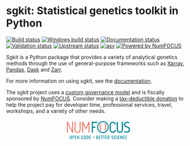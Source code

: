 # sgkit: Statistical genetics toolkit in Python
[![Build status](https://github.com/pystatgen/sgkit/workflows/Build/badge.svg?branch=main)](https://github.com/pystatgen/sgkit/actions?query=workflow%3A%22Build%22+branch%3Amain)
[![Windows build status](https://github.com/pystatgen/sgkit/workflows/Windows/badge.svg?branch=main)](https://github.com/pystatgen/sgkit/actions?query=workflow%3A%22Windows%22+branch%3Amain)
[![Documentation status](https://github.com/pystatgen/sgkit/workflows/Docs/badge.svg?branch=main)](https://pystatgen.github.io/sgkit/)
[![Validation status](https://github.com/pystatgen/sgkit/workflows/Validation/badge.svg?branch=main)](https://github.com/pystatgen/sgkit/actions?query=workflow%3A%22Validation%22+branch%3Amain)
[![Upstream status](https://github.com/pystatgen/sgkit/workflows/Upstream/badge.svg?branch=main)](https://github.com/pystatgen/sgkit/actions?query=workflow%3A%22Upstream%22+branch%3Amain)
[![asv](https://img.shields.io/badge/Benchmarked%20by-asv-green.svg?style=flat)](https://pystatgen.github.io/sgkit-benchmarks-asv/)
[![Powered by NumFOCUS](https://img.shields.io/badge/powered%20by-NumFOCUS-orange.svg?style=flat&colorA=E1523D&colorB=007D8A)](http://numfocus.org)

Sgkit is a Python package that provides a variety of analytical genetics methods through the use of
general-purpose frameworks such as [Xarray](http://xarray.pydata.org/en/stable/), [Pandas](https://pandas.pydata.org/docs/),
[Dask](https://docs.dask.org/en/latest/) and [Zarr](https://zarr.readthedocs.io/en/stable/).

For more information on using sgkit, see the [documentation](https://pystatgen.github.io/sgkit/).

[//]: # (numfocus-fiscal-sponsor-attribution)

The sgkit project uses a [custom governance model](./GOVERNANCE.md) 
and is fiscally sponsored by [NumFOCUS](https://numfocus.org/). Consider making 
a [tax-deductible donation](https://numfocus.org/donate-to-sgkit) to help the project 
pay for developer time, professional services, travel, workshops, and a variety of other needs.

<div align="center">
  <a href="https://numfocus.org/donate-to-sgkit">
    <img height="60px" 
         src="https://raw.githubusercontent.com/numfocus/templates/master/images/numfocus-logo.png" 
         align="center">
  </a>
</div>
<br>